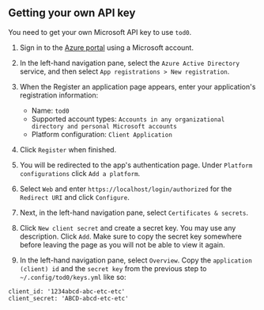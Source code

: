 Getting your own API key
------------------------

You need to get your own Microsoft API key to use `tod0`. 
  1. Sign in to the [Azure portal](https://portal.azure.com/) using a Microsoft account.
  2. In the left-hand navigation pane, select the `Azure Active Directory` service, and then select `App registrations > New registration`.
  3. When the Register an application page appears, enter your application's registration information:
     - Name: `tod0`
     - Supported account types: `Accounts in any organizational directory and personal Microsoft accounts`
     - Platform configuration: `Client Application`
  4. Click `Register` when finished.
  5. You will be redirected to the app's authentication page. Under `Platform configurations` click `Add a platform`. 
  6. Select `Web` and enter `https://localhost/login/authorized` for the `Redirect URI` and click `Configure`.
  
  7. Next, in the left-hand navigation pane, select `Certificates & secrets`.
  6. Click `New client secret` and create a secret key. You may use any description. Click `Add`. Make sure to copy the secret key somewhere before leaving the page as you will not be able to view it again.
  7. In the left-hand navigation pane, select `Overview`. Copy the `application (client) id` and the `secret key` from the previous step to `~/.config/tod0/keys.yml` like so: 
  
    client_id: '1234abcd-abc-etc-etc'
    client_secret: 'ABCD-abcd-etc-etc'
